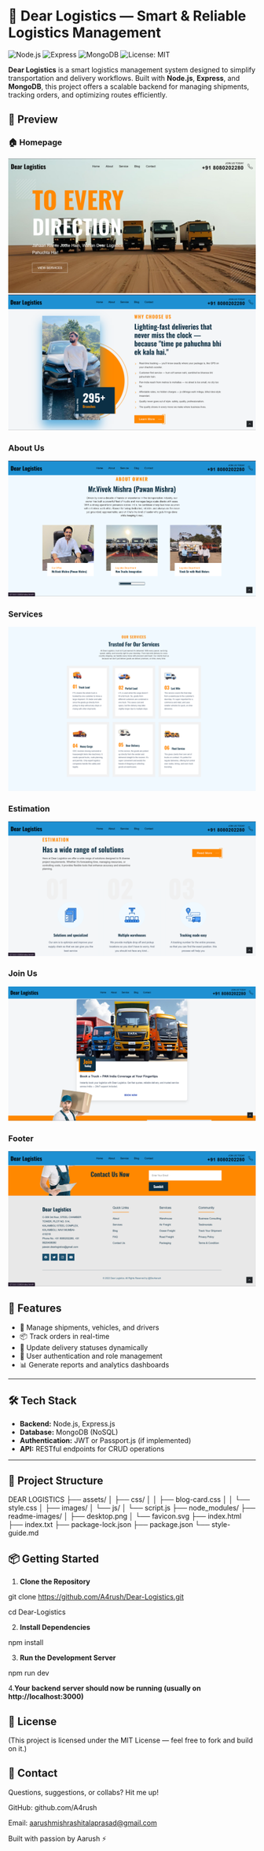 # 🚚 Dear Logistics — Smart & Reliable Logistics Management

![Node.js](https://img.shields.io/badge/Node.js-339933?style=for-the-badge&logo=node.js&logoColor=white)
![Express](https://img.shields.io/badge/Express.js-000000?style=for-the-badge&logo=express&logoColor=white)
![MongoDB](https://img.shields.io/badge/MongoDB-47A248?style=for-the-badge&logo=mongodb&logoColor=white)
![License: MIT](https://img.shields.io/badge/License-MIT-yellow.svg?style=for-the-badge)

**Dear Logistics** is a smart logistics management system designed to simplify transportation and delivery workflows. Built with **Node.js**, **Express**, and **MongoDB**, this project offers a scalable backend for managing shipments, tracking orders, and optimizing routes efficiently.

## 📸 Preview

### 🏠 Homepage

![Homepage](./assets/images/homepage.png)
![Homepage Alt](./assets/images/homepage-2.png)

### About Us

![About Us](./assets/images/about-owner.png)

### Services

![Services](./assets/images/our-services.png)

### Estimation

![Estimation](./assets/images/estimation.png)

### Join Us

![Join Us](./assets/images/join-us.png)

### Footer

![Footer](./assets/images/footer.png)

## 🚀 Features

- 🚛 Manage shipments, vehicles, and drivers
- 📦 Track orders in real-time
- 🔄 Update delivery statuses dynamically
- 🔐 User authentication and role management
- 📊 Generate reports and analytics dashboards

---

## 🛠️ Tech Stack

- **Backend:** Node.js, Express.js
- **Database:** MongoDB (NoSQL)
- **Authentication:** JWT or Passport.js (if implemented)
- **API:** RESTful endpoints for CRUD operations

---

## 📂 Project Structure

DEAR LOGISTICS
├── assets/
│ ├── css/
│ │ ├── blog-card.css
│ │ └── style.css
│ ├── images/
│ └── js/
│ └── script.js
├── node_modules/
├── readme-images/
│ ├── desktop.png
│ └── favicon.svg
├── index.html
├── index.txt
├── package-lock.json
├── package.json
└── style-guide.md

## 📦 Getting Started

1. **Clone the Repository**

git clone https://github.com/A4rush/Dear-Logistics.git

cd Dear-Logistics

2. **Install Dependencies**

npm install

3. **Run the Development Server**

npm run dev

4.**Your backend server should now be running (usually on http://localhost:3000)**

## 📝 License

(This project is licensed under the MIT License — feel free to fork and build on it.)

## 📧 Contact

Questions, suggestions, or collabs? Hit me up!

GitHub: github.com/A4rush

Email: aarushmishrashitalaprasad@gmail.com

Built with passion by Aarush ⚡
